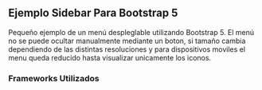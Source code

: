 ## Ejemplo Sidebar Para Bootstrap 5

Pequeño ejemplo de un menú despleglable utilizando Bootstrap 5. El menú no se puede ocultar manualmente mediante un boton, si tamaño cambia dependiendo de las distintas resoluciones y para dispositivos moviles el menu queda reducido hasta visualizar unicamente los iconos.





### Frameworks Utilizados

